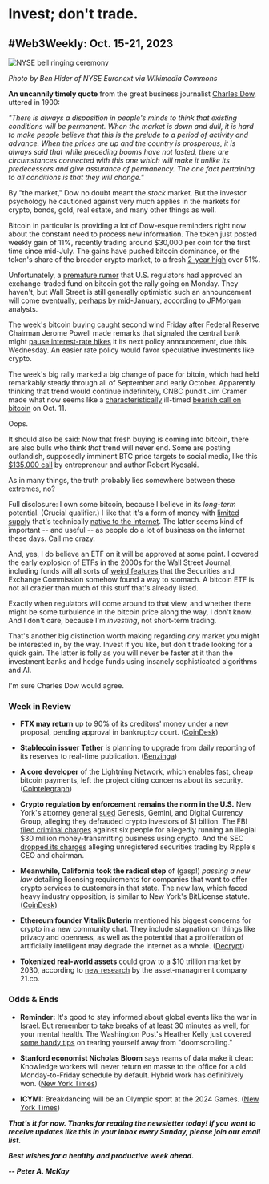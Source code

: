 # Invest; don't trade.
## #Web3Weekly: Oct. 15-21, 2023

![NYSE bell ringing ceremony](https://upload.wikimedia.org/wikipedia/commons/2/21/Director_Petraeus_rings_opening_bell_at_NY_Stock_Exchange_-_Flickr_-_The_Central_Intelligence_Agency.jpg)
<!--

Full photo info/specs at https://commons.wikimedia.org/wiki/File:Director_Petraeus_rings_opening_bell_at_NY_Stock_Exchange_-_Flickr_-_The_Central_Intelligence_Agency.jpg

Wikimedia caption: NEW YORK, NY - SEPTEMBER 18: Director David H. Petraeus of the Central Intelligence Agency rings the opening bell at the New York Stock Exchange on September 18, 2012 in observance of CIA's 65th anniversary. For more information about CIA, visit www.cia.gov.

-->
*Photo by Ben Hider of NYSE Euronext via Wikimedia Commons*

**An uncannily timely quote** from the great business journalist [Charles Dow](https://en.wikipedia.org/wiki/Charles_Dow), uttered in 1900:

*"There is always a disposition in people's minds to think that existing conditions will be permanent. When the market is down and dull, it is hard to make people believe that this is the prelude to a period of activity and advance. When the prices are up and the country is prosperous, it is always said that while preceding booms have not lasted, there are circumstances connected with this one which will make it unlike its predecessors and give assurance of permanency. The one fact pertaining to all conditions is that they will change."*

By "the market," Dow no doubt meant the *stock* market. But the investor psychology he cautioned against very much applies in the markets for crypto, bonds, gold, real estate, and many other things as well.

Bitcoin in particular is providing a lot of Dow-esque reminders right now about the constant need to process new information. The token just posted weekly gain of 11%, recently trading around $30,000 per coin for the first time since mid-July. The gains have pushed bitcoin dominance, or the token's share of the broader crypto market, to a fresh [2-year high](https://www.theblock.co/post/258844/bitcoin-dominance-hits-highest-point-in-over-two-years) over 51%.

Unfortunately, a [premature rumor](https://www.msn.com/en-us/money/markets/bitcoin-price-briefly-rallies-10-on-false-spot-etf-report/ar-AA1iiElQ) that U.S. regulators had approved an exchange-traded fund on bitcoin got the rally going on Monday. They haven't, but Wall Street is still generally optimistic such an announcement will come eventually, [perhaps by mid-January](https://www.coindesk.com/policy/2023/10/20/sec-likely-to-approve-spot-bitcoin-etf-in-next-few-months-jpmorgan/), according to JPMorgan analysts.  

The week's bitcoin buying caught second wind Friday after Federal Reserve Chairman Jerome Powell made remarks that signaled the central bank might [pause interest-rate hikes](https://www.fxstreet.com/cryptocurrencies/news/breaking-bitcoin-price-hits-30-000-202310211756) it its next policy announcement, due this Wednesday. An easier rate policy would favor speculative investments like crypto.

The week's big rally marked a big change of pace for bitoin, which had held remarkably steady through all of September and early October. Apparently thinking that trend would continue indefinitely, CNBC pundit Jim Cramer made what now seems like a [characteristically](https://fortune.com/2023/08/24/jim-cramer-etf-tracker-shutting-down/) ill-timed [bearish call on bitcoin](https://www.coindesk.com/markets/2023/10/11/mr-bitcoin-is-about-to-go-down-big-jim-cramer-expects-lower-prices/) on Oct. 11.

Oops.

It should also be said: Now that fresh buying is coming into bitcoin, there are also bulls who think *that* trend will never end. Some are posting outlandish, supposedly imminent BTC price targets to social media, like this [$135,000 call](https://twitter.com/theRealKiyosaki/status/1715415782946115751) by entrepreneur and author Robert Kyosaki.  

As in many things, the truth probably lies somewhere between these extremes, no?

Full disclosure: I own some bitcoin, because I believe in its *long-term* potential. (Crucial qualifier.) I like that it's a form of money with [limited supply](https://decrypt.co/34876/why-is-bitcoins-supply-limit-set-to-21-million) that's technically [native to the internet](https://www.youtube.com/watch?v=G6q1Wi). The latter seems kind of important -- and useful -- as people do a lot of business on the internet these days. Call me crazy.

And, yes, I do believe an ETF on it will be approved at some point. I covered the early explosion of ETFs in the 2000s for the Wall Street Journal, including funds will all sorts of [weird features](https://www.proshares.com/our-etfs/leveraged-and-inverse/sds) that the Securities and Exchange Commission somehow found a way to stomach. A bitcoin ETF is not all crazier than much of this stuff that's already listed.

Exactly when regulators will come around to that view, and whether there might be some turbulence in the bitcoin price along the way, I don't know. And I don't care, because I'm *investing*, not short-term trading.

That's another big distinction worth making regarding *any* market you might be interested in, by the way. Invest if you like, but don't trade looking for a quick gain. The latter is folly as you will never be faster at it than the investment banks and hedge funds using insanely sophisticated algorithms and AI.

I'm sure Charles Dow would agree.

### Week in Review

- **FTX may return** up to 90% of its creditors' money under a new proposal, pending approval in bankruptcy court. ([CoinDesk](https://www.coindesk.com/policy/2023/10/17/ftx-plans-to-return-90-of-customer-funds-but-theres-a-catch/))

- **Stablecoin issuer Tether** is planning to upgrade from daily reporting of its reserves to real-time publication. ([Benzinga](https://www.benzinga.com/markets/cryptocurrency/23/10/35356411/tether-to-publish-reserve-data-in-real-time-report))

- **A core developer** of the Lightning Network, which enables fast, cheap bitcoin payments, left the project citing concerns about its security. ([Cointelegraph](https://cointelegraph.com/news/bitcoin-core-developer-antoine-riard-steps-back-lightning-network-dilemma))

- **Crypto regulation by enforcement remains the norm in the U.S.** New York's attorney general [sued](https://decrypt.co/202343/nyag-charges-genesis-gemini-dcg-defrauding-232000-investors) Genesis, Gemini, and Digital Currency Group, alleging they defrauded crypto investors of $1 billion. The FBI [filed criminal charges](https://www.coindesk.com/policy/2023/10/20/fbi-charges-6-for-allegedly-running-30m-money-transmitting-business-using-crypto/) against six people for allegedly running an illegial $30 million money-transmitting business using crypto. And the SEC [dropped its charges](https://www.coindesk.com/policy/2023/10/19/sec-drops-charges-against-ripple-ceo-garlinghouse-chairman-larsen/) alleging unregistered securities trading by Ripple's CEO and chairman.

- **Meanwhile, California took the radical step** of (gasp!) *passing a new law* detailing licensing requirements for companies that want to offer crypto services to customers in that state. The new law, which faced heavy industry opposition, is similar to New York's BitLicense statute. ([CoinDesk](https://www.coindesk.com/policy/2023/10/16/california-bitlicense-bill-signed-by-gov-newsom/))

- **Ethereum founder Vitalik Buterin** mentioned his biggest concerns for crypto in a new community chat. They include stagnation on things like privacy and openness, as well as the potential that a proliferation of artificially intelligent may degrade the internet as a whole. ([Decrypt](https://decrypt.co/202548/vitaliks-biggest-worries-crypto-stagnating-ai-risks-says-ethereum-co-founder))

- **Tokenized real-world assets** could grow to a $10 trillion market by 2030, according to [new research](https://www.21.co/research/the-state-of-tokenization) by the asset-managment company 21.co.

### Odds & Ends

- **Reminder:** It's good to stay informed about global events like the war in Israel. But remember to take breaks of at least 30 minutes as well, for your mental health. The Washington Post's Heather Kelly just covered [some handy tips](https://www.washingtonpost.com/technology/2022/03/29/tech-tips-news-anxiety/) on tearing yourself away from "doomscrolling."

- **Stanford economist Nicholas Bloom** says reams of data make it clear: Knowledge workers will never return en masse to the office for a old Monday-to-Friday schedule by default. Hybrid work has definitively won. ([New York Times](https://www.nytimes.com/2023/10/16/opinion/office-work-home-remote.html))

- **ICYMI:** Breakdancing will be an Olympic sport at the 2024 Games. ([New York Times](https://www.nytimes.com/2023/10/10/arts/dance/olympics-breaking-dance.html))

<!-- Boilerplate needs re-working. This is version from last week... -->

_**That's it for now. Thanks for reading the newsletter today! If you want to receive updates like this in your inbox every Sunday, please join our email list.**_

<!--Move this content to standing editorial policy page on the website.     _**Note: #Web3Weekly content is intended for journalistic purposes only, not as investment advice. Always [DYOR](https://www.urbandictionary.com/define.php?term=DYOR) and consult appropriate financial professionals before making investment decisions.**_ -->

_**Best wishes for a healthy and productive week ahead.**_  

_**-- Peter A. McKay**_  

